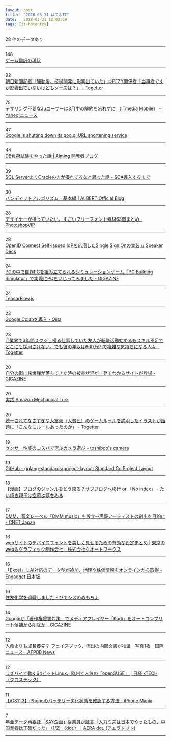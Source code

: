 ```yaml
---
layout: post
title:  "2018-03-31 はてぶIT"
date:   2018-03-31 12:02:09
tags: [it-hotentry]
---
```

28 件のデータあり

<hr><div class="row">
<div class="col-1"><span class="badge badge-pill badge-success h2">148</span></div>
<div class="col-11"><a href='https://anond.hatelabo.jp/20180330214636' target='_blank'>ゲーム翻訳の現状</a></div>
</div>
<hr>
<div class="row">
<div class="col-1"><span class="badge badge-pill badge-success h2">92</span></div>
<div class="col-11"><a href='https://togetter.com/li/1213646' target='_blank'>朝日新聞記者「騒動後、技術開発に影響出ていた」⇨PEZY関係者「当事者ですが影響出ていないけどもソースは？」 - Togetter</a></div>
</div>
<hr>
<div class="row">
<div class="col-1"><span class="badge badge-pill badge-success h2">75</span></div>
<div class="col-11"><a href='https://headlines.yahoo.co.jp/hl?a=20180331-00000012-zdn_m-sci' target='_blank'>テザリング不要なauユーザーは3月中の解約を忘れずに （ITmedia Mobile） - Yahoo!ニュース</a></div>
</div>
<hr>
<div class="row">
<div class="col-1"><span class="badge badge-pill badge-success h2">47</span></div>
<div class="col-11"><a href='https://www.engadget.com/2018/03/30/google-shutting-down-goo-gl-url-shortening-service/' target='_blank'>Google is shutting down its goo.gl URL shortening service</a></div>
</div>
<hr>
<div class="row">
<div class="col-1"><span class="badge badge-pill badge-success h2">44</span></div>
<div class="col-11"><a href='https://developer.aiming-inc.com/infra/db-loadtest/' target='_blank'>DB負荷試験をやった話 | Aiming 開発者ブログ</a></div>
</div>
<hr>
<div class="row">
<div class="col-1"><span class="badge badge-pill badge-success h2">39</span></div>
<div class="col-11"><a href='http://ryoben.hateblo.jp/entry/2017/05/29/000853' target='_blank'>SQL ServerよりOracleの方が優れてるなと思った話 - SOA導入するまで</a></div>
</div>
<hr>
<div class="row">
<div class="col-1"><span class="badge badge-pill badge-success h2">30</span></div>
<div class="col-11"><a href='https://blog.albert2005.co.jp/2017/01/23/%E3%83%90%E3%83%B3%E3%83%87%E3%82%A3%E3%83%83%E3%83%88%E3%82%A2%E3%83%AB%E3%82%B4%E3%83%AA%E3%82%BA%E3%83%A0%E3%80%80%E5%9F%BA%E6%9C%AC%E7%B7%A8/' target='_blank'>バンディットアルゴリズム　基本編 | ALBERT Official Blog</a></div>
</div>
<hr>
<div class="row">
<div class="col-1"><span class="badge badge-pill badge-success h2">28</span></div>
<div class="col-11"><a href='http://photoshopvip.net/107956' target='_blank'>デザイナーが持っていたい、すごいフリーフォント素材63個まとめ - PhotoshopVIP</a></div>
</div>
<hr>
<div class="row">
<div class="col-1"><span class="badge badge-pill badge-success h2">28</span></div>
<div class="col-11"><a href='https://speakerdeck.com/rtechkouhou/openid-connect-self-issued-idpwoying-yong-sitasingle-sign-onfalseshi-zhuang' target='_blank'>OpenID Connect Self-Issued IdPを応用したSingle Sign Onの実装 // Speaker Deck</a></div>
</div>
<hr>
<div class="row">
<div class="col-1"><span class="badge badge-pill badge-success h2">24</span></div>
<div class="col-11"><a href='https://gigazine.net/news/20180330-pc-building-simulator/' target='_blank'>PCの中で自作PCを組み立てられるシミュレーションゲーム「PC Building Simulator」で実際にPCをいじってみました - GIGAZINE</a></div>
</div>
<hr>
<div class="row">
<div class="col-1"><span class="badge badge-pill badge-success h2">24</span></div>
<div class="col-11"><a href='https://js.tensorflow.org/' target='_blank'>TensorFlow.js</a></div>
</div>
<hr>
<div class="row">
<div class="col-1"><span class="badge badge-pill badge-success h2">23</span></div>
<div class="col-11"><a href='https://qiita.com/clocker/items/ebeb5ea9ce216e1d6205' target='_blank'>Google Colabを導入 - Qiita</a></div>
</div>
<hr>
<div class="row">
<div class="col-1"><span class="badge badge-pill badge-success h2">23</span></div>
<div class="col-11"><a href='https://togetter.com/li/1213467' target='_blank'>IT業界で3年間スクショ撮る仕事していた友人が転職活動始めるもスキル不足でどこにも採用されない。でも彼の年収は600万円で複雑な気持ちになる人々 - Togetter</a></div>
</div>
<hr>
<div class="row">
<div class="col-1"><span class="badge badge-pill badge-success h2">20</span></div>
<div class="col-11"><a href='https://gigazine.net/news/20180330-outrider-interactive-nuke-map/' target='_blank'>自分の街に核爆弾が落ちてきた時の被害状況が一発でわかるサイトが登場 - GIGAZINE</a></div>
</div>
<hr>
<div class="row">
<div class="col-1"><span class="badge badge-pill badge-success h2">20</span></div>
<div class="col-11"><a href='https://www.slideshare.net/Ayako_Hasegawa/amazon-mechanical-turk-92372451' target='_blank'>実践 Amazon Mechanical Turk</a></div>
</div>
<hr>
<div class="row">
<div class="col-1"><span class="badge badge-pill badge-success h2">20</span></div>
<div class="col-11"><a href='https://togetter.com/li/1213527' target='_blank'>統一されてなさすぎな大富豪（大貧民）のゲームルールを説明したイラストが話題に「こんなにルールあったのか」 - Togetter</a></div>
</div>
<hr>
<div class="row">
<div class="col-1"><span class="badge badge-pill badge-success h2">19</span></div>
<div class="col-11"><a href='http://www.toshiboo.com/entry/cospa01' target='_blank'>センサー性能のコスパで選ぶカメラ選び - toshiboo's camera</a></div>
</div>
<hr>
<div class="row">
<div class="col-1"><span class="badge badge-pill badge-success h2">19</span></div>
<div class="col-11"><a href='https://github.com/golang-standards/project-layout' target='_blank'>GitHub - golang-standards/project-layout: Standard Go Project Layout</a></div>
</div>
<hr>
<div class="row">
<div class="col-1"><span class="badge badge-pill badge-success h2">18</span></div>
<div class="col-11"><a href='http://www.taiyaki-oyako.com/entry/manga-blog-category' target='_blank'>【漫画】ブログのジャンルをどう絞る？サブブログへ移行 or 「No index」 - たい焼き親子は空飛ぶ夢をみる</a></div>
</div>
<hr>
<div class="row">
<div class="col-1"><span class="badge badge-pill badge-success h2">17</span></div>
<div class="col-11"><a href='https://japan.cnet.com/article/35116989/' target='_blank'>DMM、音楽レーベル「DMM music」を設立--声優アーティストの創出を目的に - CNET Japan</a></div>
</div>
<hr>
<div class="row">
<div class="col-1"><span class="badge badge-pill badge-success h2">16</span></div>
<div class="col-11"><a href='http://quoitworks.com/blog/archives/584' target='_blank'>webサイトのデバイスフォントを美しく見せるための有効な設定まとめ | 東京のweb＆グラフィック制作会社　株式会社クオートワークス</a></div>
</div>
<hr>
<div class="row">
<div class="col-1"><span class="badge badge-pill badge-success h2">16</span></div>
<div class="col-11"><a href='https://japanese.engadget.com/2018/03/30/excel-ai/' target='_blank'>「Excel」にAI対応のデータ型が追加、地理や株価情報をオンラインから取得 - Engadget 日本版</a></div>
</div>
<hr>
<div class="row">
<div class="col-1"><span class="badge badge-pill badge-success h2">16</span></div>
<div class="col-11"><a href='http://hidesys.hatenablog.com/entry/2018/03/31/104549' target='_blank'>住友化学を退職しました - ひでシスのめもちょ</a></div>
</div>
<hr>
<div class="row">
<div class="col-1"><span class="badge badge-pill badge-success h2">14</span></div>
<div class="col-11"><a href='https://gigazine.net/news/20180330-google-remove-autocomplete-kodi/' target='_blank'>Googleが「著作権侵害対策」でメディアプレイヤー「Kodi」をオートコンプリート候補から削除か - GIGAZINE</a></div>
</div>
<hr>
<div class="row">
<div class="col-1"><span class="badge badge-pill badge-success h2">12</span></div>
<div class="col-11"><a href='http://www.afpbb.com/articles/-/3169476' target='_blank'>人命よりも成長優先？ フェイスブック、流出の内部文書が物議　写真1枚　国際ニュース：AFPBB News</a></div>
</div>
<hr>
<div class="row">
<div class="col-1"><span class="badge badge-pill badge-success h2">12</span></div>
<div class="col-11"><a href='http://tech.nikkeibp.co.jp/atcl/nxt/column/18/00079/00007/' target='_blank'>ラズパイで動く64ビットLinux、欧州で人気の「openSUSE」 | 日経 xTECH（クロステック）</a></div>
</div>
<hr>
<div class="row">
<div class="col-1"><span class="badge badge-pill badge-success h2">11</span></div>
<div class="col-11"><a href='https://iphone-mania.jp/news-207768/' target='_blank'>【iOS11.3】iPhoneのバッテリー劣化状態を確認する方法 - iPhone Mania</a></div>
</div>
<hr>
<div class="row">
<div class="col-1"><span class="badge badge-pill badge-success h2">7</span></div>
<div class="col-11"><a href='https://dot.asahi.com/dot/2018033000037.html' target='_blank'>年金データ再委託「SAY企画」従業員が証言「入力ミスは日本でやったもの、中国業者は正確だった」 (1/2) 〈dot.〉｜AERA dot. (アエラドット)</a></div>
</div>
<hr>
